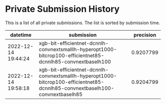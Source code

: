 # Private Submission History

This is a list of all private submissions. The list is sorted by submission time.

| datetime            | submission                                                                                                                     | precision |
| ------------------- | ------------------------------------------------------------------------------------------------------------------------------ | --------- |
| 2022-12-14 19:44:24 | xgb-bit-efficientnet-dcnnlh-convnextsmalllh-hyperopt1000-bitcrop100-efficientnet85-dcnnlh85-convnextbaselh100                  | 0.9207799 |
| 2022-12-14 19:58:18 | xgb-bit-efficientnet-dcnnlh-convnextsmalllh-hyperopt1000-bitcrop100-efficientnet85-dcnnlh85-convnextbaselh100-convnextbaselh85 | 0.9204799 |
